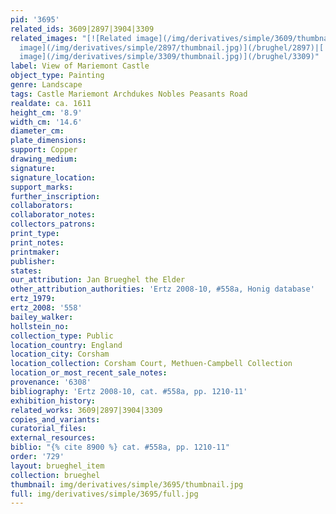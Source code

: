 ```yaml
---
pid: '3695'
related_ids: 3609|2897|3904|3309
related_images: "[![Related image](/img/derivatives/simple/3609/thumbnail.jpg)](/brughel/3609)|[![Related
  image](/img/derivatives/simple/2897/thumbnail.jpg)](/brughel/2897)|[![Related image](/img/derivatives/simple/3904/thumbnail.jpg)](/brughel/3904)|[![Related
  image](/img/derivatives/simple/3309/thumbnail.jpg)](/brughel/3309)"
label: View of Mariemont Castle
object_type: Painting
genre: Landscape
tags: Castle Mariemont Archdukes Nobles Peasants Road
realdate: ca. 1611
height_cm: '8.9'
width_cm: '14.6'
diameter_cm: 
plate_dimensions: 
support: Copper
drawing_medium: 
signature: 
signature_location: 
support_marks: 
further_inscription: 
collaborators: 
collaborator_notes: 
collectors_patrons: 
print_type: 
print_notes: 
printmaker: 
publisher: 
states: 
our_attribution: Jan Brueghel the Elder
other_attribution_authorities: 'Ertz 2008-10, #558a, Honig database'
ertz_1979: 
ertz_2008: '558'
bailey_walker: 
hollstein_no: 
collection_type: Public
location_country: England
location_city: Corsham
location_collection: Corsham Court, Methuen-Campbell Collection
location_or_most_recent_sale_notes: 
provenance: '6308'
bibliography: 'Ertz 2008-10, cat. #558a, pp. 1210-11'
exhibition_history: 
related_works: 3609|2897|3904|3309
copies_and_variants: 
curatorial_files: 
external_resources: 
biblio: "{% cite 8900 %} cat. #558a, pp. 1210-11"
order: '729'
layout: brueghel_item
collection: brueghel
thumbnail: img/derivatives/simple/3695/thumbnail.jpg
full: img/derivatives/simple/3695/full.jpg
---
```

